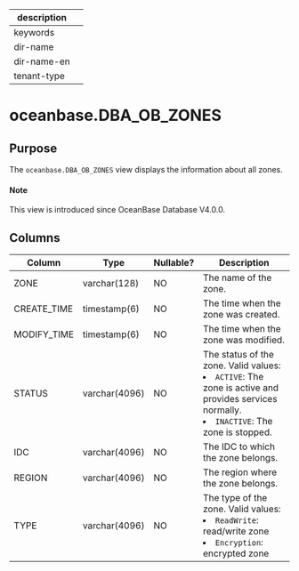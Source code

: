 | description ||
|---|---|
| keywords ||
| dir-name ||
| dir-name-en ||
| tenant-type ||

# oceanbase.DBA_OB_ZONES

## Purpose

The `oceanbase.DBA_OB_ZONES` view displays the information about all zones.

<main id="notice" type='explain'>
  <h4>Note</h4>
  <p>This view is introduced since OceanBase Database V4.0.0. </p>
</main>

## Columns

| Column | Type | Nullable? | Description |
|--------|---------------|------------|-----------------------------|
| ZONE | varchar(128) | NO | The name of the zone. |
| CREATE_TIME | timestamp(6) | NO | The time when the zone was created. |
| MODIFY_TIME | timestamp(6) | NO | The time when the zone was modified. |
| STATUS | varchar(4096) | NO | The status of the zone. Valid values: <li> `ACTIVE`: The zone is active and provides services normally.   <li> `INACTIVE`: The zone is stopped. |
| IDC | varchar(4096) | NO | The IDC to which the zone belongs. |
| REGION | varchar(4096) | NO | The region where the zone belongs. |
| TYPE | varchar(4096) | NO | The type of the zone. Valid values: <li> `ReadWrite`: read/write zone   <li> `Encryption`: encrypted zone |
